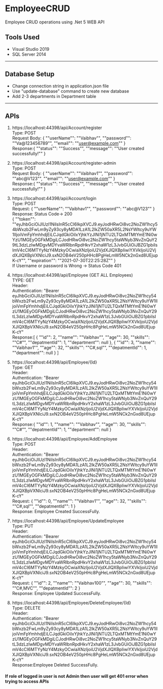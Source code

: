 # EmployeeCRUD
Employee CRUD operations using .Net 5 WEB API

<h2>Tools Used</h2>
<ul>
	<li>Visual Studio 2019</li>
	<li>SQL Server 2014</li>
</ul>
<hr/>

<h2>Database Setup</h2>
<ul>
	<li>Change connection string in application.json file</li>
	<li>Use "update-database" command to create new database</li>
	<li>Add 2-3 departments in Department table</li>
</ul>

<hr/>

<h2> APIs </h2>

1. https://localhost:44398/api/Account/register	<br/>
Type: POST <br/>
Request Body: 
{
  ""userName"": ""Vaibhav"",
  ""password"": ""Va@123456789"",
  ""email"": ""user@example.com""
} <br/>
Response:{
  ""status"": ""Success"",
  ""message"": ""User created successfully!""
}


2.  https://localhost:44398/api/Account/register-admin	 <br/>
Type: POST <br/>
Request Body: 
{
  ""userName"": ""Vaibhav1"",
  ""password"": ""abc@V123"",
  ""email"": ""user@example.com""
} <br/>
Response:{
  ""status"": ""Success"",
  ""message"": ""User created successfully!""
}
			
3.  https://localhost:44398/api/Account/login	 <br/>
Type: POST  <br/>
Request: {
  ""userName"": ""Vaibhav1"",
  ""password"": ""abc@V123""
} <br/>
Response: 
Status Code-> 200 <br/>
{
    ""token"": ""eyJhbGciOiJIUzI1NiIsInR5cCI6IkpXVCJ9.eyJodHRwOi8vc2NoZW1hcy54bWxzb2FwLm9yZy93cy8yMDA1LzA1L2lkZW50aXR5L2NsYWltcy9uYW1lIjoiVmFpYmhhdjEiLCJqdGkiOiIxYjhkYzJlNi1jNTU2LTQxMTMtYmE1Ni0wYzU1MGEyOGFkMDgiLCJodHRwOi8vc2NoZW1hcy5taWNyb3NvZnQuY29tL3dzLzIwMDgvMDYvaWRlbnRpdHkvY2xhaW1zL3JvbGUiOiJBZG1pbiIsImV4cCI6MTYyNzY4MzkyOCwiaXNzIjoiU2VjdXJlQXBpIiwiYXVkIjoiU2VjdXJlQXBpVXNlciJ9.sxN2OB4eV250pHHc8PgHeLmW5NCk2nGxd8UEjupK-cY"",
    ""expiration"": ""2021-07-30T22:25:28Z""
}<br/>
If Username or password is Wrong -> Status Code 401
			
4.  https://localhost:44398/api/Employee	(GET ALL Employees) <br/>
TYPE: GET <br/>
Header: <br/>
Authentication: "Bearer eyJhbGciOiJIUzI1NiIsInR5cCI6IkpXVCJ9.eyJodHRwOi8vc2NoZW1hcy54bWxzb2FwLm9yZy93cy8yMDA1LzA1L2lkZW50aXR5L2NsYWltcy9uYW1lIjoiVmFpYmhhdjEiLCJqdGkiOiIxYjhkYzJlNi1jNTU2LTQxMTMtYmE1Ni0wYzU1MGEyOGFkMDgiLCJodHRwOi8vc2NoZW1hcy5taWNyb3NvZnQuY29tL3dzLzIwMDgvMDYvaWRlbnRpdHkvY2xhaW1zL3JvbGUiOiJBZG1pbiIsImV4cCI6MTYyNzY4MzkyOCwiaXNzIjoiU2VjdXJlQXBpIiwiYXVkIjoiU2VjdXJlQXBpVXNlciJ9.sxN2OB4eV250pHHc8PgHeLmW5NCk2nGxd8UEjupK-cY" <br/>
Response:[
  {
    ""id"": 2,
    ""name"": ""Vaibhav"",
    ""age"": 30,
    ""skills"": ""C#"",
    ""depatmentId"": 1,
    ""department"": null
  },
  {
    ""id"": 3,
    ""name"": ""Vaibhav1"",
    ""age"": 32,
    ""skills"": ""C#,sql"",
    ""depatmentId"": 1,
    ""department"": null
  }
] <br/>
			
5.  https://localhost:44398/api/Employee/{Id}	 <br/>
Type: GET <br/>
Header:  <br/>
Authentication: "Bearer eyJhbGciOiJIUzI1NiIsInR5cCI6IkpXVCJ9.eyJodHRwOi8vc2NoZW1hcy54bWxzb2FwLm9yZy93cy8yMDA1LzA1L2lkZW50aXR5L2NsYWltcy9uYW1lIjoiVmFpYmhhdjEiLCJqdGkiOiIxYjhkYzJlNi1jNTU2LTQxMTMtYmE1Ni0wYzU1MGEyOGFkMDgiLCJodHRwOi8vc2NoZW1hcy5taWNyb3NvZnQuY29tL3dzLzIwMDgvMDYvaWRlbnRpdHkvY2xhaW1zL3JvbGUiOiJBZG1pbiIsImV4cCI6MTYyNzY4MzkyOCwiaXNzIjoiU2VjdXJlQXBpIiwiYXVkIjoiU2VjdXJlQXBpVXNlciJ9.sxN2OB4eV250pHHc8PgHeLmW5NCk2nGxd8UEjupK-cY" <br/>
Response:{
  ""id"": 1,
  ""name"": ""Vaibhav"",
  ""age"": 30,
  ""skills"": ""C#"",
  ""depatmentId"": 1,
  ""department"": null
} <br/>
			
6.  https://localhost:44398/api/Employee/AddEmployee	<br/>
Type: POST <br/>
Header: <br/>
Authentication: "Bearer eyJhbGciOiJIUzI1NiIsInR5cCI6IkpXVCJ9.eyJodHRwOi8vc2NoZW1hcy54bWxzb2FwLm9yZy93cy8yMDA1LzA1L2lkZW50aXR5L2NsYWltcy9uYW1lIjoiVmFpYmhhdjEiLCJqdGkiOiIxYjhkYzJlNi1jNTU2LTQxMTMtYmE1Ni0wYzU1MGEyOGFkMDgiLCJodHRwOi8vc2NoZW1hcy5taWNyb3NvZnQuY29tL3dzLzIwMDgvMDYvaWRlbnRpdHkvY2xhaW1zL3JvbGUiOiJBZG1pbiIsImV4cCI6MTYyNzY4MzkyOCwiaXNzIjoiU2VjdXJlQXBpIiwiYXVkIjoiU2VjdXJlQXBpVXNlciJ9.sxN2OB4eV250pHHc8PgHeLmW5NCk2nGxd8UEjupK-cY" <br/>
Request: {
  ""id"": 0,
  ""name"": ""Vaibhav1"",
  ""age"": 32,
  ""skills"": ""C#,sql"",
  ""depatmentId"": 1
} <br/>
Response: Employee Created SuccessFully. <br/>
			
7.  https://localhost:44398/api/Employee/UpdateEmployee	 <br/>
Type: PUT <br/>
Header:  <br/>
Authentication: "Bearer eyJhbGciOiJIUzI1NiIsInR5cCI6IkpXVCJ9.eyJodHRwOi8vc2NoZW1hcy54bWxzb2FwLm9yZy93cy8yMDA1LzA1L2lkZW50aXR5L2NsYWltcy9uYW1lIjoiVmFpYmhhdjEiLCJqdGkiOiIxYjhkYzJlNi1jNTU2LTQxMTMtYmE1Ni0wYzU1MGEyOGFkMDgiLCJodHRwOi8vc2NoZW1hcy5taWNyb3NvZnQuY29tL3dzLzIwMDgvMDYvaWRlbnRpdHkvY2xhaW1zL3JvbGUiOiJBZG1pbiIsImV4cCI6MTYyNzY4MzkyOCwiaXNzIjoiU2VjdXJlQXBpIiwiYXVkIjoiU2VjdXJlQXBpVXNlciJ9.sxN2OB4eV250pHHc8PgHeLmW5NCk2nGxd8UEjupK-cY" <br/>
Request: {
  ""id"": 2,
  ""name"": ""Vaibhav100"",
  ""age"": 30,
  ""skills"": ""C#,MVC"",
  ""depatmentId"": 2
} <br/>
Response: Employee Updated SuccessFully. <br/>
			
8.  https://localhost:44398/api/Employee/DeleteEmployee/{Id}	 <br/>
Type: DELETE <br/>
Header:  <br/>
Authentication: "Bearer eyJhbGciOiJIUzI1NiIsInR5cCI6IkpXVCJ9.eyJodHRwOi8vc2NoZW1hcy54bWxzb2FwLm9yZy93cy8yMDA1LzA1L2lkZW50aXR5L2NsYWltcy9uYW1lIjoiVmFpYmhhdjEiLCJqdGkiOiIxYjhkYzJlNi1jNTU2LTQxMTMtYmE1Ni0wYzU1MGEyOGFkMDgiLCJodHRwOi8vc2NoZW1hcy5taWNyb3NvZnQuY29tL3dzLzIwMDgvMDYvaWRlbnRpdHkvY2xhaW1zL3JvbGUiOiJBZG1pbiIsImV4cCI6MTYyNzY4MzkyOCwiaXNzIjoiU2VjdXJlQXBpIiwiYXVkIjoiU2VjdXJlQXBpVXNlciJ9.sxN2OB4eV250pHHc8PgHeLmW5NCk2nGxd8UEjupK-cY" <br/>
Response:Employee Deleted SuccessFully. <br/>

<h4>If role of logged in user is not Admin then user will get 401 error when trying to access APIs</h4>

